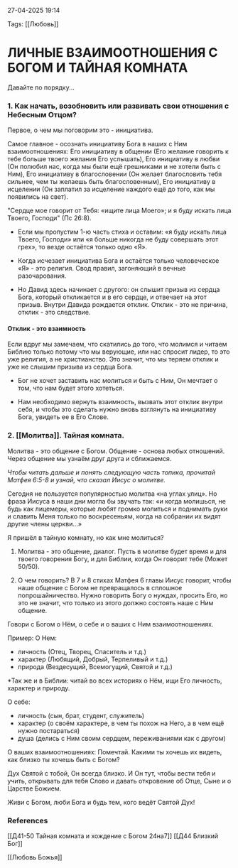 27-04-2025 19:14

Tags: 
[[Любовь]]
# ЛИЧНЫЕ ВЗАИМООТНОШЕНИЯ С БОГОМ И ТАЙНАЯ КОМНАТА

Давайте по порядку...
### 1. Как начать, возобновить или развивать свои отношения с Небесным Отцом?
Первое, о чем мы поговорим это - инициатива.

Самое главное - осознать инициативу Бога в наших с Ним взаимоотношениях:
Его инициативу в общении (Его желание говорить к тебе больше твоего желания Его услышать), Его инициативу в любви (Он полюбил нас, когда мы были ещё грешниками и не хотели быть с Ним), Его инициативу в благословении (Он желает благословить тебя сильнее, чем ты желаешь быть благословенным), Его инициативу в исцелении (Он заплатил за исцеление каждого ещё до того, как мы появились на свет).

"Сердце мое говорит от Тебя: «ищите лица Моего»; и я буду искать лица Твоего, Господи" 
(Пс 26:8).

 - Если мы пропустим 1-ю часть стиха и оставим: «я буду искать лица Твоего, Господи» или  «я больше никогда не буду совершать этот грех», то везде остаётся только одно «Я».

- Когда исчезает инициатива Бога и остаётся только человеческое «Я» - это религия. Свод правил, загоняющий в вечные разочарования. 

- Но Давид здесь начинает с другого: он слышит призыв из сердца Бога, который откликается и в его сердце, и отвечает на этот призыв. Внутри Давида рождается отклик.
Отклик - это не причина, отклик - это следствие.

#### Отклик - это взаимность

Если вдруг мы замечаем, что скатились до того, что молимся и читаем Библию только потому что мы верующие, или нас спросит лидер, то это уже религия, а не христианство. Это значит, что мы теряем отклик и уже не слышим призыва из сердца Бога.

- Бог не хочет заставить нас молиться и быть с Ним, Он мечтает о том, что нам будет этого хотеться.

- Нам необходимо вернуть взаимность, вызвать этот отклик внутри себя, и чтобы это сделать нужно вновь взглянуть на инициативу Бога, увидеть ее в Его Слове.

### 2. [[Молитва]]. Тайная комната.

Молитва - это общение с Богом. Общение - основа любых отношений. Через общение мы узнаём друг друга и сближаемся.

*Чтобы читать дальше и понять следующую часть топика, прочитай Матфея 6:5-8 и узнай, что сказал Иисус о молитве.*

Сегодня не пользуется популярностью молитва «на углах улиц». Но фраза Иисуса в наши дни могла бы звучать так: «и когда молишься, не будь как лицемеры, которые любят громко молиться и поднимать руки и славить Меня только по воскресеньям, когда на собрании их видят другие члены церкви…»

Я пришёл в тайную комнату, но как мне молиться?

1. Молитва - это общение, диалог. 
Пусть в молитве будет время и для твоего говорения Богу, и для Библии, когда Он говорит тебе (Может 50/50).

2. О чем говорить?
В 7 и 8 стихах Матфея 6 главы Иисус говорит, чтобы наше общение с Богом не превращалось в сплошное попрошайничество. Нужно говорить Богу о нуждах, просить Его, но это не значит, что только из этого должно состоять наше с Ним общение.

Говори с Богом о Нём, о себе и о ваших с Ним взаимоотношениях.

Пример:
О Нем: 
- личность (Отец, Творец, Спаситель и т.д.)
- характер (Любящий, Добрый, Терпеливый и т.д.)
- природа (Вездесущий, Всемогущий, Святой и т.д.)

*Так же и в Библии: читай во всех историях о Нём, ищи Его личность, характер и природу.

О себе:
- личность (сын, брат, студент, служитель)
- характер (о своём характере, в чем ты похож на Него, а в чем ещё нужно постараться)
- душа (делись с Ним своим сердцем, переживаниями как с другом)

О ваших взаимоотношениях:
Помечтай. Какими ты хочешь их видеть, как близко ты хочешь быть с Богом? 

Дух Святой с тобой, Он всегда близко. И Он тут, чтобы вести тебя и учить, открывать для тебя Слово и давать откровение об Отце, Сыне и о Царстве Божием.

Живи с Богом, люби Бога и будь тем, кого ведёт Святой Дух!
### References
[[Д41-50 Тайная комната и хождение с Богом 24на7]]
[[Д44 Близкий Бог]]

[[Любовь Божья]]